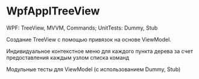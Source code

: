 # WpfApplTreeView
WPF: TreeView, MVVM, Commands; UnitTests: Dummy, Stub

Создание TreeView с помощью привязок на основе ViewModel.

Индивидуальное контекстное меню для каждого пункта дерева за счет предоставления каждым узлом списка команд

Модульные тесты для ViewModel (с использованием Dummy, Stub)
